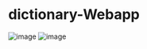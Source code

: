 # dictionary-Webapp

![image](https://user-images.githubusercontent.com/97304314/215754058-6a128b51-bd53-4687-8c9c-c6455e05d53a.png)
![image](https://user-images.githubusercontent.com/97304314/215754342-a1fec026-7af1-4d6b-8250-917bfa4d6017.png)
